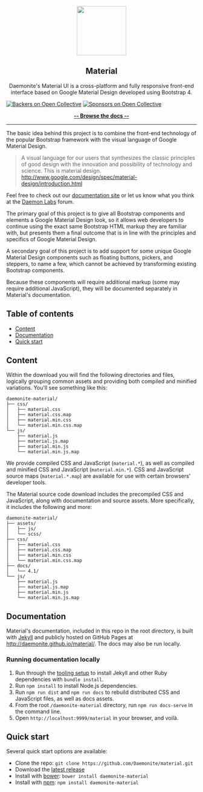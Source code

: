 <p align="center">
  <a href="http://daemonite.github.io/material/">
    <img src="http://daemonite.github.io/material/apple-touch-icon.png" width="130">
  </a>
</p>

<h2 align="center">Material</h2>
<p align="center">
  Daemonite's Material UI is a cross-platform and fully responsive front-end interface based on Google Material Design developed using Bootstrap 4.
</p>

[![Backers on Open Collective](https://opencollective.com/material/backers/badge.svg)](#backers)
[![Sponsors on Open Collective](https://opencollective.com/material/sponsors/badge.svg)](#sponsors) 
<p align="center">
  <a href="http://daemonite.github.io/material/docs/4.1/getting-started/introduction/" target="_blank"><strong>-- Browse the docs --</strong></a> 
</p>
<hr>

The basic idea behind this project is to combine the front-end technology of the popular Bootstrap framework with the visual language of Google Material Design.

> A visual language for our users that synthesizes the classic principles of good design with the innovation and possibility of technology and science. This is material design.
> http://www.google.com/design/spec/material-design/introduction.html

Feel free to check out our [documentation site](http://daemonite.github.io/material/) or let us know what you think at the [Daemon Labs](http://labs.daemon.com.au) forum.

The primary goal of this project is to give all Bootstrap components and elements a Google Material Design look, so it allows web developers to continue using the exact same Bootstrap HTML markup they are familiar with, but presents them a final outcome that is in line with the principles and specifics of Google Material Design.

A secondary goal of this project is to add support for some unique Google Material Design components such as floating buttons, pickers, and steppers, to name a few, which cannot be achieved by transforming existing Bootstrap components.

Because these components will require additional markup (some may require additional JavaScript), they will be documented separately in Material's documentation.

## Table of contents

- [Content](#content)
- [Documentation](#documentation)
- [Quick start](#quick-start)

## Content

Within the download you will find the following directories and files, logically grouping common assets and providing both compiled and minified variations. You'll see something like this:

```
daemonite-material/
├── css/
│   ├── material.css
│   ├── material.css.map
│   ├── material.min.css
│   └── material.min.css.map
└── js/
    ├── material.js
    ├── material.js.map
    ├── material.min.js
    └── material.min.js.map
```

We provide compiled CSS and JavaScript (`material.*`), as well as compiled and minified CSS and JavaScript (`material.min.*`). CSS and JavaScript source maps (`material.*.map`) are available for use with certain browsers' developer tools.

The Material source code download includes the precompiled CSS and JavaScript, along with documentation and source assets. More specifically, it includes the following and more:

```
daemonite-material/
├── assets/
│   ├── js/
│   └── scss/
├── css/
│   ├── material.css
│   ├── material.css.map
│   ├── material.min.css
│   └── material.min.css.map
├── docs/
│   └── 4.1/
└── js/
    ├── material.js
    ├── material.js.map
    ├── material.min.js
    └── material.min.js.map
```

## Documentation

Material's documentation, included in this repo in the root directory, is built with [Jekyll](https://jekyllrb.com/) and publicly hosted on GitHub Pages at <http://daemonite.github.io/material/>. The docs may also be run locally.

### Running documentation locally

1. Run through the [tooling setup](http://daemonite.github.io/material/docs/4.1/getting-started/tooling/#getting-started) to install Jekyll and other Ruby dependencies with `bundle install`.
2. Run `npm install` to install Node.js dependencies.
3. Run `npm run dist` and `npm run docs` to rebuild distributed CSS and JavaScript files, as well as docs assets.
4. From the root `/daemonite-material` directory, run `npm run docs-serve` in the command line.
5. Open `http://localhost:9999/material` in your browser, and voilà.

## Quick start

Several quick start options are available:

- Clone the repo: `git clone https://github.com/Daemonite/material.git`
- Download the [latest release](https://github.com/Daemonite/material/releases)
- Install with [bower](https://bower.io/): `bower install daemonite-material`
- Install with [npm](https://www.npmjs.com/): `npm install daemonite-material`
